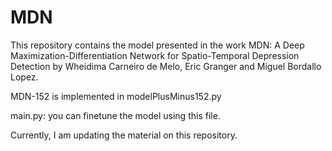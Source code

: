# MDN
This repository contains the model presented in the work MDN: A Deep Maximization-Differentiation Network for Spatio-Temporal Depression
Detection by Wheidima Carneiro de Melo, Eric Granger and Miguel Bordallo Lopez.

MDN-152 is implemented in modelPlusMinus152.py

main.py: you can finetune the model using this file.

Currently, I am updating the material on this repository.

